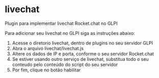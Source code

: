 # livechat
Plugin para implementar livechat Rocket.chat no GLPI

Para adicionar seu livechat no GLPI siga as instruções abaixo:

1. Acesse o diretorio livechat, dentro de plugins no seu servidor GLPI
2. Abra o arquivo livechat/livechat.js
3. Altere os dados de IP e porta, conforme o seu servidor Rocket.chat
4. Se estiver usando outro serviço de livechat, substitua todo o seu conteudo pelo conteúdo do script do seu servidor
5. Por fim, clique no botão habilitar
